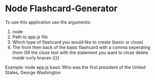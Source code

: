 #  Node Flashcard-Generator

To use this application use the arguments:
1. node
2. Path to app.js file
3. Which type of flashcard you would like to create (basic or cloze)
4. The front then back of the basic flashcard with a comma seperating them OR the cloze text with the statement you want to cloze delete inside curly braces ({})

Example: node app.js basic Who was the first president of the United States, George Washington
